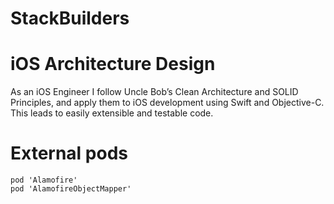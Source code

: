 # StackBuilders

# iOS Architecture Design

As an iOS Engineer I follow Uncle Bob’s Clean Architecture and SOLID Principles, and apply them to iOS development using Swift and Objective-C. This leads to easily extensible and testable code.

# External pods

```
pod 'Alamofire'
pod 'AlamofireObjectMapper'
```
